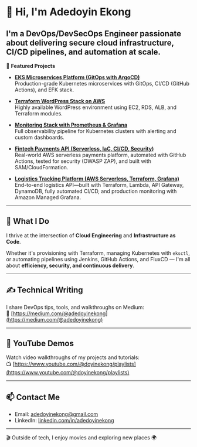 # 👋 Hi, I'm Adedoyin Ekong

I'm a DevOps/DevSecOps Engineer passionate about delivering secure cloud infrastructure, CI/CD pipelines, and automation at scale.
---

🚀 **Featured Projects**

- **[EKS Microservices Platform (GitOps with ArgoCD)](https://github.com/doyindevops/ecommerce-platform)**  
  Production-grade Kubernetes microservices with GitOps, CI/CD (GitHub Actions), and EFK stack.

- **[Terraform WordPress Stack on AWS](https://github.com/doyindevops/boostpoint-wordpress-aws)**  
  Highly available WordPress environment using EC2, RDS, ALB, and Terraform modules.

- **[Monitoring Stack with Prometheus & Grafana](https://github.com/doyindevops/Monitoring-Stack-with-Prometheus-Grafana.git)**  
  Full observability pipeline for Kubernetes clusters with alerting and custom dashboards.

- **[Fintech Payments API (Serverless, IaC, CI/CD, Security)](https://github.com/doyindevops/fintech-payments-sim-2024)**  
  Real-world AWS serverless payments platform, automated with GitHub Actions, tested for security (OWASP ZAP), and built with SAM/CloudFormation.

- **[Logistics Tracking Platform (AWS Serverless, Terraform, Grafana)](https://github.com/doyindevops/logistics-tracking-platform)**  
  End-to-end logistics API—built with Terraform, Lambda, API Gateway, DynamoDB, fully automated CI/CD, and production monitoring with Amazon Managed Grafana.


---

## 🧠 What I Do

I thrive at the intersection of **Cloud Engineering** and **Infrastructure as Code**.

Whether it's provisioning with Terraform, managing Kubernetes with `eksctl`, or automating pipelines using Jenkins, GitHub Actions, and FluxCD — I'm all about **efficiency, security, and continuous delivery**.

---

## ✍️ Technical Writing

I share DevOps tips, tools, and walkthroughs on Medium:  
📘 [https://medium.com/@adedoyinekong](https://medium.com/@adedoyinekong)

---

## 🎥 YouTube Demos

Watch video walkthroughs of my projects and tutorials:  
📺 [https://www.youtube.com/@doyinekong/playlists](https://www.youtube.com/@doyinekong/playlists)

---

## 📫 Contact Me

- Email: [adedoyinekong@gmail.com](mailto:adedoyinekong@gmail.com)  
- LinkedIn: [linkedin.com/in/adedoyinekong](https://www.linkedin.com/in/adedoyinekong)

---

🎬 Outside of tech, I enjoy movies and exploring new places 🌍
